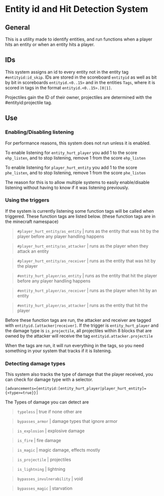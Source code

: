 # Entity id and Hit Detection System

## General 
This is a utility made to identify entities, and run functions when a player hits an entity or when an entity hits a player.

## IDs
This system assigns an id to every entity not in the entity tag `#entityid:id_skip`. IDs are stored in the scoreboard `entityid` as well as bit by bit in scoreboards `entityid.<0..15>` and in the entities `Tags`, where it is scored in tags in the format `entityid.<0..15>.[0|1]`. 

Projectiles gain the ID of their owner, projectiles are determined with the #entityid:projectile tag. 

## Use

### Enabling/Disabling listening
For performance reasons, this system does not run unless it is enabled. 

To enable listening for `entity_hurt_player` you add 1 to the score `ehp_listen`, and to stop listening, remove 1 from the score `ehp_listen`

To enable listening for `player_hurt_entity` you add 1 to the score `phe_listen`, and to stop listening, remove 1 from the score `phe_listen`

The reason for this is to allow multiple systems to easily enable/disable listening without having to know if it was listening previously. 

### Using the triggers
If the system is currently listening some function tags will be called when triggered. These function tags are listed below. (these function tags are in the minecraft namespace)

> `#player_hurt_entity/as_entity`	| runs as the entity that was hit by the player before any player handling happens

> `#player_hurt_entity/as_attacker`	| runs as the player when they attack an entity

> `#player_hurt_entity/as_receiver`	| runs as the entity that was hit by the player

> `#entity_hurt_player/as_entity`	| runs as the entity that hit the player before any player handling happens

> `#entity_hurt_player/as_receiver`	| runs as the player when hit by an entity

> `#entity_hurt_player/as_attacker`	| runs as the entity that hit the player

Before these function tags are run, the attacker and receiver are tagged with `entityid.[attacker|receiver]`. If the trigger is `entity_hurt_player` and the damage type is `is_projectile`, all projectiles within 8 blocks that are owned by the attacker will receive the tag `entityid.attacker.projectile`

When the tags are run, it will run everything in the tags, so you need something in your system that tracks if it is listening.

### Detecting damage types

This system also tracks the type of damage that the player received, you can check for damage type with a selector.

`[advancements={entityid:[entity_hurt_player|player_hurt_entity]={<type>=true}}]`

The Types of damage you can detect are 

> `typeless` | true if none other are

> `bypasses_armor` | damage types that ignore armor
  
> `is_explosion` | explosive damage
  
> `is_fire` | fire damage
  
> `is_magic` | magic damage, effects mostly
  
> `is_projectile` | projectiles 
  
> `is_lightning` | lightning
  
> `bypasses_invulnerability` | void
  
> `bypasses_magic` | starvation
